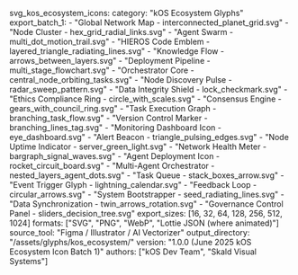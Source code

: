 svg_kos_ecosystem_icons:
  category: "kOS Ecosystem Glyphs"
  export_batch_1:
    - "Global Network Map - interconnected_planet_grid.svg"
    - "Node Cluster - hex_grid_radial_links.svg"
    - "Agent Swarm - multi_dot_motion_trail.svg"
    - "HIEROS Code Emblem - layered_triangle_radiating_lines.svg"
    - "Knowledge Flow - arrows_between_layers.svg"
    - "Deployment Pipeline - multi_stage_flowchart.svg"
    - "Orchestrator Core - central_node_orbiting_tasks.svg"
    - "Node Discovery Pulse - radar_sweep_pattern.svg"
    - "Data Integrity Shield - lock_checkmark.svg"
    - "Ethics Compliance Ring - circle_with_scales.svg"
    - "Consensus Engine - gears_with_council_ring.svg"
    - "Task Execution Graph - branching_task_flow.svg"
    - "Version Control Marker - branching_lines_tag.svg"
    - "Monitoring Dashboard Icon - eye_dashboard.svg"
    - "Alert Beacon - triangle_pulsing_edges.svg"
    - "Node Uptime Indicator - server_green_light.svg"
    - "Network Health Meter - bargraph_signal_waves.svg"
    - "Agent Deployment Icon - rocket_circuit_board.svg"
    - "Multi-Agent Orchestrator - nested_layers_agent_dots.svg"
    - "Task Queue - stack_boxes_arrow.svg"
    - "Event Trigger Glyph - lightning_calendar.svg"
    - "Feedback Loop - circular_arrows.svg"
    - "System Bootstrapper - seed_radiating_lines.svg"
    - "Data Synchronization - twin_arrows_rotation.svg"
    - "Governance Control Panel - sliders_decision_tree.svg"
  export_sizes: [16, 32, 64, 128, 256, 512, 1024]
  formats: ["SVG", "PNG", "WebP", "Lottie JSON (where animated)"]
  source_tool: "Figma / Illustrator / AI Vectorizer"
  output_directory: "/assets/glyphs/kos_ecosystem/"
  version: "1.0.0 (June 2025 kOS Ecosystem Icon Batch 1)"
  authors: ["kOS Dev Team", "Skald Visual Systems"]

